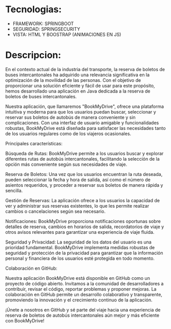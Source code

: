 # Tecnologias:

- FRAMEWORK: SPRINGBOOT
- SEGURIDAD: SPRINGSECURITY
- VISTA: HTML Y BOOSTRAP (ANIMACIONES EN JS)
# Descripcion:

En el contexto actual de la industria del transporte, la reserva de boletos de buses intercantonales ha adquirido una relevancia significativa en la optimización de la movilidad de las personas. Con el objetivo de proporcionar una solución eficiente y fácil de usar para este propósito, hemos desarrollado una aplicación en Java dedicada a la reserva de boletos de buses intercantonales.

Nuestra aplicación, que llamaremos "BookMyDrive", ofrece una plataforma intuitiva y moderna para que los usuarios puedan buscar, seleccionar y reservar sus boletos de autobús de manera conveniente y sin complicaciones. Con una interfaz de usuario amigable y funcionalidades robustas, BookMyDrive está diseñada para satisfacer las necesidades tanto de los usuarios regulares como de los viajeros ocasionales.

Principales características:

Búsqueda de Rutas: BookMyDrive permite a los usuarios buscar y explorar diferentes rutas de autobús intercantonales, facilitando la selección de la opción más conveniente según sus necesidades de viaje.

Reserva de Boletos: Una vez que los usuarios encuentran la ruta deseada, pueden seleccionar la fecha y hora de salida, así como el número de asientos requeridos, y proceder a reservar sus boletos de manera rápida y sencilla.

Gestión de Reservas: La aplicación ofrece a los usuarios la capacidad de ver y administrar sus reservas existentes, lo que les permite realizar cambios o cancelaciones según sea necesario.

Notificaciones: BookMyDrive proporciona notificaciones oportunas sobre detalles de reserva, cambios en horarios de salida, recordatorios de viaje y otros avisos relevantes para garantizar una experiencia de viaje fluida.

Seguridad y Privacidad: La seguridad de los datos del usuario es una prioridad fundamental. BookMyDrive implementa medidas robustas de seguridad y protección de la privacidad para garantizar que la información personal y financiera de los usuarios esté protegida en todo momento.

Colaboración en GitHub:

Nuestra aplicación BookMyDrive está disponible en GitHub como un proyecto de código abierto. Invitamos a la comunidad de desarrolladores a contribuir, revisar el código, reportar problemas y proponer mejoras. La colaboración en GitHub permite un desarrollo colaborativo y transparente, promoviendo la innovación y el crecimiento continuo de la aplicación.

¡Únete a nosotros en GitHub y sé parte del viaje hacia una experiencia de reserva de boletos de autobús intercantonales aún mejor y más eficiente con BookMyDrive!





